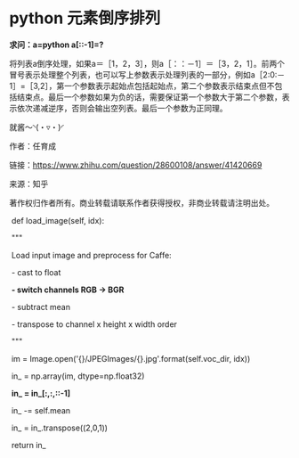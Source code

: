 # python 元素倒序排列

**求问：a=python a[::-1]=?**

将列表a倒序处理，如果a＝［1，2，3］，则a［：：－1］＝［3，2，1］。前两个冒号表示处理整个列表，也可以写上参数表示处理列表的一部分，例如a［2:0:－1］=［3,2］，第一个参数表示起始点包括起始点，第二个参数表示结束点但不包括结束点。最后一个参数如果为负的话，需要保证第一个参数大于第二个参数，表示依次递减逆序，否则会输出空列表。最后一个参数为正同理。

就酱～◝(・▿・)◜

作者：任育成

链接：https://www.zhihu.com/question/28600108/answer/41420669

来源：知乎

著作权归作者所有。商业转载请联系作者获得授权，非商业转载请注明出处。

​    def load_image(self, idx):

​        """

​        Load input image and preprocess for Caffe:

​        \- cast to float

​        **- switch channels RGB -> BGR**

​        \- subtract mean

​        \- transpose to channel x height x width order

​        """

​        im = Image.open('{}/JPEGImages/{}.jpg'.format(self.voc_dir, idx))

​        in_ = np.array(im, dtype=np.float32)

​        **in_ = in_[:,:,::-1]**

​        in_ -= self.mean

​        in_ = in_.transpose((2,0,1))

​        return in_